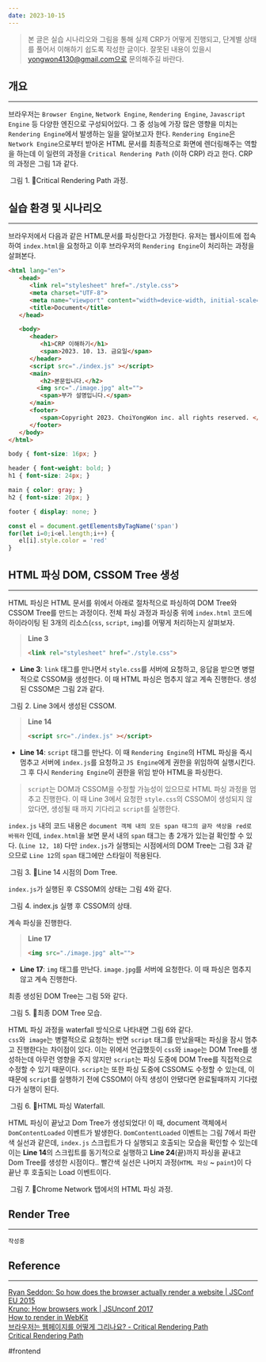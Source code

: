 ```yaml
---
date: 2023-10-15
---
```



> 본 글은 실습 시나리오와 그림을 통해 실제 CRP가 어떻게 진행되고, 단계별 상태를 풀어서 이해하기 쉽도록 작성한 글이다. 잘못된 내용이 있을시 yongwon4130@gmail.com으로 문의해주길 바란다.


## 개요
---
브라우저는 `Browser Engine`, `Network Engine`, `Rendering Engine`, `Javascript Engine` 등 다양한 엔진으로 구성되어있다.  그 중 성능에 가장 많은 영향을 미치는 `Rendering Engine`에서 발생하는 일을 알아보고자 한다. `Rendering Engine`은 `Network Engine`으로부터 받아온 HTML 문서를 최종적으로 화면에 렌더링해주는 역할을 하는데 이 일련의 과정을 `Critical Rendering Path` (이하 CRP) 라고 한다. CRP의 과정은 그림 1과 같다.  


<div class="img-container">
    <img class="img" src="https://i.imgur.com/a6uMzc4.png" alt=""/>
    <span class="caption">그림 1. Critical Rendering Path 과정.</span>
</div>



## 실습 환경 및 시나리오
---

브라우저에서 다음과 같은 HTML문서를 파싱한다고 가정한다.
유저는 웹사이트에 접속하여 `index.html`을 요청하고 이후 브라우저의 `Rendering Engine`이 처리하는 과정을 살펴본다.


```html {3,14,17} title="index.html"
<html lang="en">
   <head>
      <link rel="stylesheet" href="./style.css">
	  <meta charset="UTF-8">
	  <meta name="viewport" content="width=device-width, initial-scale=1.0">
	  <title>Document</title>
   </head>

   <body>
	  <header>
	     <h1>CRP 이해하기</h1>
	     <span>2023. 10. 13. 금요일</span>
	  </header>
	  <script src="./index.js" ></script>
	  <main>
	     <h2>본문입니다.</h2>
	    <img src="./image.jpg" alt="">
	     <span>부가 설명입니다.</span>
	  </main>
	  <footer>
	     <span>Copyright 2023. ChoiYongWon inc. all rights reserved. </span>
	  </footer>
   </body>
</html>
```



```css title="style.css"
body { font-size: 16px; }

header { font-weight: bold; }
h1 { font-size: 24px; }

main { color: gray; }
h2 { font-size: 20px; }

footer { display: none; }
```



```js title="index.js"
const el = document.getElementsByTagName('span')
for(let i=0;i<el.length;i++) {
   el[i].style.color = 'red'
}
```



## HTML 파싱 DOM, CSSOM Tree 생성
---

HTML 파싱은 HTML 문서를 위에서 아래로 절차적으로 파싱하여 DOM Tree와 CSSOM Tree를 만드는 과정이다. 전체 파싱 과정과 파싱중 위에 `index.html` 코드에 하이라이팅 된 3개의 리소스(`css`, `script`, `img`)를 어떻게 처리하는지 살펴보자.  


> **Line 3**
 > ```html 
 > <link rel="stylesheet" href="./style.css">
 > ```

- **Line 3**: `link` 태그를 만나면서 `style.css`를 서버에 요청하고, 응답을 받으면 병렬적으로 CSSOM을 생성한다. 이 때 HTML 파싱은 멈추지 않고 계속 진행한다. 생성된 CSSOM은 그림 2과 같다.


<div class="img-container">
    <img class="img" src="https://i.imgur.com/Bp4w6Zi.png" alt=""/>
    <span class="caption">그림 2. Line 3에서 생성된 CSSOM.</span>
</div>


> **Line 14**
 > ```html 
 > <script src="./index.js" ></script>
 > ```

- **Line 14**: `script` 태그를 만난다. 이 때 `Rendering Engine`의 HTML 파싱을 즉시 멈추고 서버에 `index.js`를 요청하고 `JS Engine`에게 권한을 위임하여 실행시킨다. 그 후 다시 `Rendering Engine`이 권한을 위임 받아 HTML을 파싱한다.  


 > `script`는 DOM과 CSSOM을 수정할 가능성이 있으므로 HTML 파싱 과정을 멈추고 진행한다. 이 때 Line 3에서 요청한 `style.css`의 CSSOM이 생성되지 않았다면, 생성될 때 까지 기다리고 `script`를 실행한다.

`index.js` 내의 코드 내용은  `document 객체 내의 모든 span 태그의 글자 색상을 red로 바꿔라` 인데,
`index.html`을 보면 문서 내의 `span` 태그는 총 2개가 있는걸 확인할 수 있다. (`Line 12, 18`) 다만 `index.js`가 실행되는 시점에서의 DOM Tree는 그림 3과 같으므로 `Line 12`의 `span` 태그에만 스타일이 적용된다.


<div class="img-container">
    <img class="img" src="https://i.imgur.com/OROqubt.png" alt=""/>
    <span class="caption">그림 3. Line 14 시점의 Dom Tree.</span>
</div>

`index.js`가 실행된 후 CSSOM의 상태는 그림 4와 같다.  

<div class="img-container">
    <img class="img" src="https://i.imgur.com/TSOgXPx.png" alt=""/>
    <span class="caption">그림 4. index.js 실행 후 CSSOM의 상태.</span>
</div>

계속 파싱을 진행한다.  

> **Line 17**
 > ```html 
 > <img src="./image.jpg" alt="">
 > ```

- **Line 17**: `img` 태그를 만난다. `image.jpg`를 서버에 요청한다. 이 때 파싱은 멈추지 않고 계속 진행한다.  

최종 생성된 DOM Tree는 그림 5와 같다.  


<div class="img-container">
    <img class="img" src="https://i.imgur.com/buvoo82.png" alt=""/>
    <span class="caption">그림 5. 최종 DOM Tree 모습.</span>
</div>

HTML 파싱 과정을 waterfall 방식으로 나타내면 그림 6와 같다.  
`css`와` image`는 병렬적으로 요청하는 반면 `script` 태그를 만났을때는 파싱을 잠시 멈추고 진행한다는 차이점이 있다. 이는 위에서 언급했듯이 `css`와 `image`는 DOM Tree를 생성하는데 아무런 영향을 주지 않지만 `script`는 파싱 도중에 DOM Tree를 직접적으로 수정할 수 있기 때문이다. `script`는 또한 파싱 도중에 CSSOM도 수정할 수 있는데, 이 때문에 `script`를 실행하기 전에 CSSOM이 아직 생성이 안됐다면 완료될때까지 기다렸다가 실행이 된다. 


<div class="img-container">
    <img class="img" src="https://i.imgur.com/WnfFySr.png" alt=""/>
    <span class="caption">그림 6. HTML 파싱 Waterfall.</span>
</div>


HTML 파싱이 끝났고 Dom Tree가 생성되었다! 이 때, document 객체에서 `DomContentLoaded` 이벤트가 발생한다. `DomContentLoaded` 이벤트는 그림 7에서 파란색 실선과 같은데, `index.js` 스크립트가 다 실행되고 호출되는 모습을 확인할 수 있는데 이는 **Line 14**의 스크립트를 동기적으로 실행하고 **Line 24**(끝)까지 파싱을 끝내고 Dom Tree를 생성한 시점이다.. 빨간색 실선은 나머지 과정(`HTML 파싱` ~ `paint`)이 다 끝난 후 호출되는 Load 이벤트이다.

<div class="img-container">
    <img class="img" src="https://i.imgur.com/tlqPuvn.png" alt=""/>
    <span class="caption">그림 7. Chrome Network 탭에서의 HTML 파싱 과정.</span>
</div>


## Render Tree
---
`작성중`

## Reference

---

[Ryan Seddon: So how does the browser actually render a website | JSConf EU 2015](https://www.youtube.com/watch?v=SmE4OwHztCc)  
[Kruno: How browsers work | JSUnconf 2017](https://www.youtube.com/watch?v=0IsQqJ7pwhw)  
[How to render in WebKit](https://www.youtube.com/watch?v=RVnARGhhs9w)  
[브라우저는 웹페이지를 어떻게 그리나요? - Critical Rendering Path](https://m.post.naver.com/viewer/postView.nhn?volumeNo=8431285&memberNo=34176766)  
[Critical Rendering Path](https://web.dev/articles/critical-rendering-path?hl=ko)

#frontend
